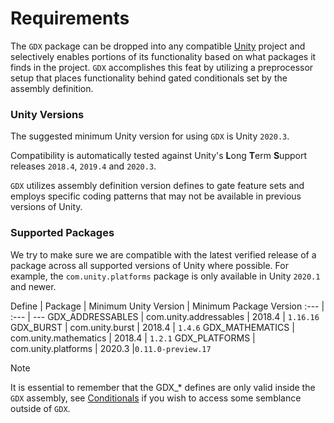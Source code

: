 # Requirements
The `GDX` package can be dropped into any compatible [Unity](http://unity3d.com) project and selectively enables portions of its functionality based on what packages it finds in the project. `GDX` accomplishes this feat by utilizing a preprocessor setup that places functionality behind gated conditionals set by the assembly definition.

### Unity Versions
The suggested minimum Unity version for using `GDX` is Unity `2020.3`. 

Compatibility is automatically tested against Unity's **L**ong **T**erm **S**upport releases `2018.4`, `2019.4` and `2020.3`.

`GDX` utilizes assembly definition version defines to gate feature sets and employs specific coding patterns that may not be available in previous versions of Unity.

### Supported Packages
We try to make sure we are compatible with the latest verified release of a package across all supported versions of Unity where possible.  For example, the `com.unity.platforms` package is only available in Unity `2020.1` and newer.

Define | Package | Minimum Unity Version | Minimum Package Version
:--- | :--- | ---
GDX_ADDRESSABLES | com.unity.addressables | 2018.4 | `1.16.16`
GDX_BURST | com.unity.burst | 2018.4 | `1.4.6`
GDX_MATHEMATICS | com.unity.mathematics | 2018.4 | `1.2.1`
GDX_PLATFORMS | com.unity.platforms | 2020.3 |`0.11.0-preview.17`

> [!NOTE]
> It is essential to remember that the GDX_* defines are only valid inside the `GDX` assembly, see [Conditionals](xref:GDX.Developer.Conditionals) if you wish to access some semblance outside of `GDX`.